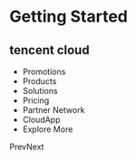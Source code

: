 # Getting Started

## tencent cloud

*   Promotions
*   Products
*   Solutions
*   Pricing
*   Partner Network
*   CloudApp
*   Explore More

PrevNext
